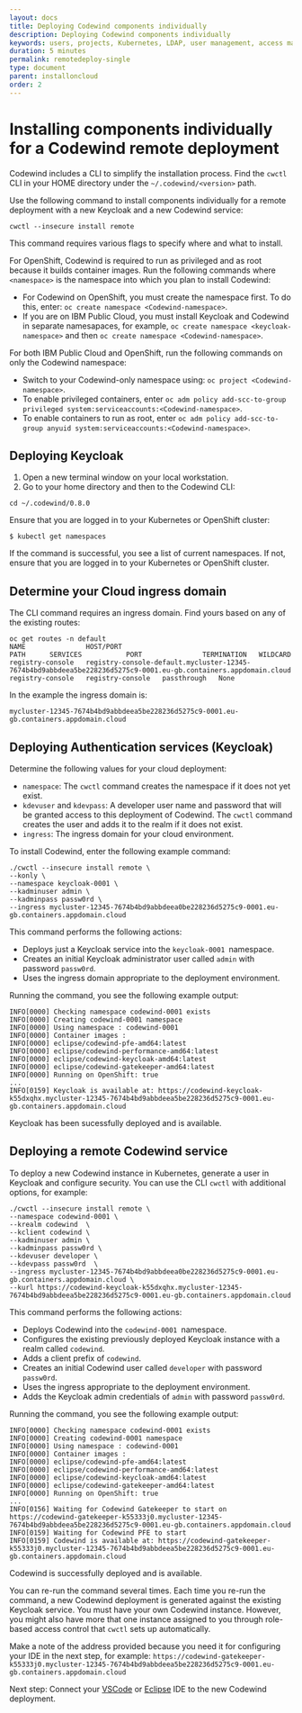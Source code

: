 ```yaml
---
layout: docs
title: Deploying Codewind components individually
description: Deploying Codewind components individually
keywords: users, projects, Kubernetes, LDAP, user management, access management, login, deployment, pod, security, securing cloud connection, remote deployment of Codewind
duration: 5 minutes
permalink: remotedeploy-single
type: document
parent: installoncloud
order: 2
---
```


# Installing components individually for a Codewind remote deployment

Codewind includes a CLI to simplify the installation process. Find the `cwctl` CLI in your HOME directory under the `~/.codewind/<version>` path.

Use the following command to install components individually for a remote deployment with a new Keycloak and a new Codewind service:

`cwctl --insecure install remote` 

This command requires various flags to specify where and what to install.

For OpenShift, Codewind is required to run as privileged and as root because it builds container images. Run the following commands where `<namespace>` is the namespace into which you plan to install Codewind:
- For Codewind on OpenShift, you must create the namespace first. To do this, enter: `oc create namespace <Codewind-namespace>`.
- If you are on IBM Public Cloud, you must install Keycloak and Codewind in separate namesapaces, for example, `oc create namespace <keycloak-namespace>` and then `oc create namespace <Codewind-namespace>`.

For both IBM Public Cloud and OpenShift, run the following commands on only the Codewind namespace:
- Switch to your Codewind-only namespace using: `oc project <Codewind-namespace>`.
- To enable privileged containers, enter `oc adm policy add-scc-to-group privileged system:serviceaccounts:<Codewind-namespace>`.
- To enable containers to run as root, enter `oc adm policy add-scc-to-group anyuid system:serviceaccounts:<Codewind-namespace>`.

## Deploying Keycloak 

1.  Open a new terminal window on your local workstation.
2.  Go to your home directory and then to the Codewind CLI:

```
cd ~/.codewind/0.8.0
```

Ensure that you are logged in to your Kubernetes or OpenShift cluster:

```
$ kubectl get namespaces
```

If the command is successful, you see a list of current namespaces. If not, ensure that you are logged in to your Kubernetes or OpenShift cluster.

## Determine your Cloud ingress domain

The CLI command requires an ingress domain. Find yours based on any of the existing routes:

```
oc get routes -n default
NAME               HOST/PORT                                                                                                          PATH      SERVICES           PORT               TERMINATION   WILDCARD
registry-console   registry-console-default.mycluster-12345-7674b4bd9abbdeea5be228236d5275c9-0001.eu-gb.containers.appdomain.cloud             registry-console   registry-console   passthrough   None
```

In the example the ingress domain is:

```
mycluster-12345-7674b4bd9abbdeea5be228236d5275c9-0001.eu-gb.containers.appdomain.cloud
```

## Deploying Authentication services (Keycloak)

Determine the following values for your cloud deployment:

- `namespace`: The `cwctl` command creates the namespace if it does not yet exist.
- `kdevuser` and `kdevpass`: A developer user name and password that will be granted access to this deployment of Codewind. The `cwctl` command creates the user and adds it to the realm if it does not exist.
- `ingress`: The ingress domain for your cloud environment.

To install Codewind, enter the following example command:

```
./cwctl --insecure install remote \
--konly \
--namespace keycloak-0001 \
--kadminuser admin \
--kadminpass passw0rd \
--ingress mycluster-12345-7674b4bd9abbdeea0be228236d5275c9-0001.eu-gb.containers.appdomain.cloud
```

This command performs the following actions:

- Deploys just a Keycloak service into the `keycloak-0001 `namespace.
- Creates an initial Keycloak administrator user called `admin` with password `passw0rd`.
- Uses the ingress domain appropriate to the deployment environment.

Running the command, you see the following example output:

```
INFO[0000] Checking namespace codewind-0001 exists
INFO[0000] Creating codewind-0001 namespace
INFO[0000] Using namespace : codewind-0001
INFO[0000] Container images :
INFO[0000] eclipse/codewind-pfe-amd64:latest
INFO[0000] eclipse/codewind-performance-amd64:latest
INFO[0000] eclipse/codewind-keycloak-amd64:latest
INFO[0000] eclipse/codewind-gatekeeper-amd64:latest
INFO[0000] Running on OpenShift: true
...
INFO[0159] Keycloak is available at: https://codewind-keycloak-k55dxqhx.mycluster-12345-7674b4bd9abbdeea5be228236d5275c9-0001.eu-gb.containers.appdomain.cloud
```

Keycloak has been sucessfully deployed and is available.

## Deploying a remote Codewind service

To deploy a new Codewind instance in Kubernetes, generate a user in Keycloak and configure security. You can use the CLI `cwctl` with additional options, for example: 

```
./cwctl --insecure install remote \
--namespace codewind-0001 \
--krealm codewind  \
--kclient codewind \
--kadminuser admin \
--kadminpass passw0rd \
--kdevuser developer \
--kdevpass passw0rd  \
--ingress mycluster-12345-7674b4bd9abbdeea0be228236d5275c9-0001.eu-gb.containers.appdomain.cloud \
--kurl https://codewind-keycloak-k55dxqhx.mycluster-12345-7674b4bd9abbdeea5be228236d5275c9-0001.eu-gb.containers.appdomain.cloud
```

This command performs the following actions:

- Deploys Codewind into the `codewind-0001 `namespace.
- Configures the existing previously deployed Keycloak instance with a realm called `codewind`.
- Adds a client prefix of `codewind`.
- Creates an initial Codewind user called `developer` with password `passw0rd`.
- Uses the ingress appropriate to the deployment environment.
- Adds the Keycloak admin credentials of `admin` with password `passw0rd`.  

Running the command, you see the following example output:

```
INFO[0000] Checking namespace codewind-0001 exists
INFO[0000] Creating codewind-0001 namespace
INFO[0000] Using namespace : codewind-0001
INFO[0000] Container images :
INFO[0000] eclipse/codewind-pfe-amd64:latest
INFO[0000] eclipse/codewind-performance-amd64:latest
INFO[0000] eclipse/codewind-keycloak-amd64:latest
INFO[0000] eclipse/codewind-gatekeeper-amd64:latest
INFO[0000] Running on OpenShift: true
...
INFO[0156] Waiting for Codewind Gatekeeper to start on https://codewind-gatekeeper-k55333j0.mycluster-12345-7674b4bd9abbdeea5be228236d5275c9-0001.eu-gb.containers.appdomain.cloud
INFO[0159] Waiting for Codewind PFE to start
INFO[0159] Codewind is available at: https://codewind-gatekeeper-k55333j0.mycluster-12345-7674b4bd9abbdeea5be228236d5275c9-0001.eu-gb.containers.appdomain.cloud
```

Codewind is successfully deployed and is available.

You can re-run the command several times. Each time you re-run the command, a new Codewind deployment is generated against the existing Keycloak service. You must have your own Codewind instance. However, you might also have more that one instance assigned to you through role-based access control that `cwctl` sets up automatically. 

Make a note of the address provided because you need it for configuring your IDE in the next step, for example: `https://codewind-gatekeeper-k55333j0.mycluster-12345-7674b4bd9abbdeea5be228236d5275c9-0001.eu-gb.containers.appdomain.cloud`

Next step: Connect your [VSCode](remotedeploy-vscode.html) or [Eclipse](remotedeploy-eclipse.html) IDE to the new Codewind deployment.
